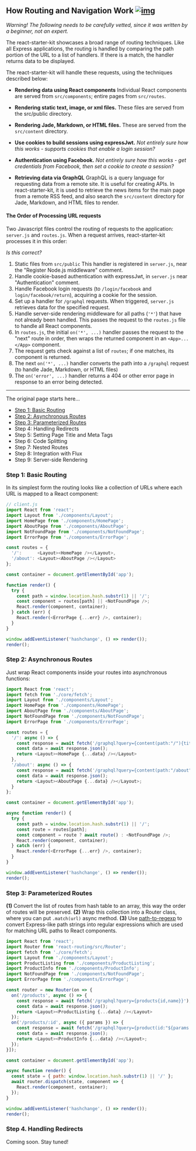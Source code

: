 ## How Routing and Navigation Work [![img](https://img.shields.io/badge/discussion-join-green.svg?style=flat-square)](https://github.com/kriasoft/react-starter-kit/issues/116)

*Warning! The following needs to be carefully vetted, since it was written by a beginner, not an expert.*

The react-starter-kit showcases a broad range of routing techniques. Like all Express applications, the routing is handled by comparing the path portion of the URL to a list of handlers. If there is a match, the handler returns data to be displayed.

The react-starter-kit will handle these requests, using the techniques described below: 

* **Rendering data using React components** Individual React components are served from `src/components`; entire pages from `src/routes`.  

* **Rendering static text, image, or xml files.** These files are served from the src/public directory. 

* **Rendering Jade, Markdown, or HTML files.** These are served from the `src/content` directory. 

* **Use cookies to build sessions using expressJwt.** *Not entirely sure how this works - supports cookies that enable a login session?*

* **Authentication using Facebook.** *Not entirely sure how this works - get credentials from Facebook, then set a cookie to create a session?*

* **Retrieving data via GraphQL** GraphQL is a query language for requesting data from a remote site. It is useful for creating APIs. In react-starter-kit, it is used to retrieve the news items for the main page from a remote RSS feed, and also search the `src/content` directory for Jade, Markdown, and HTML files to render.

#### The Order of Processing URL requests

Two Javascript files control the routing of requests to the application: `server.js` and `routes.js`. When a request arrives, react-starter-kit processes it in this order:

*Is this correct?*

1. Static files from `src/public` This handler is registered in `server.js`, near the "Register Node.js middleware" comment.
2. Handle cookie-based authentication with expressJwt, in `server.js` near "Authentication" comment.
3. Handle Facebook login requests (to `/login/facebook` and `login/facebook/return`), acquiring a cookie for the session. 
4. Set up a handler for `/graphql` requests. When triggered, `server.js` retrieves data for the specified request.
5. Handle server-side rendering middleware for all paths (`'*'`) that have not already been handled. This passes the request to the `routes.js` file to handle all React components.
6. In `routes.js`, the initial `on('*', ...)` handler passes the request to the "next" route in order, then wraps the returned component in an `<App>...</App>` component.
7. The request gets check against a list of `routes`; if one matches, its component is returned. 
8. The next `on('*', ...)` handler converts the path into a `/graphql` request (to handle Jade, Markdown, or HTML files)
9. The `on('error', ...)` handler returns a 404 or other error page in response to an error being detected.

---
The original page starts here...

 * [Step 1: Basic Routing](#step-1-basic-routing)
 * [Step 2: Asynchronous Routes](#step-2-asynchronous-routes)
 * [Step 3: Parameterized Routes](#step-3-parameterized-routes)
 * Step 4: Handling Redirects
 * Step 5: Setting Page Title and Meta Tags
 * Step 6: Code Splitting
 * Step 7: Nested Routes
 * Step 8: Integration with Flux
 * Step 9: Server-side Rendering

### Step 1: Basic Routing

In its simplest form the routing looks like a collection of URLs where each URL
is mapped to a React component:

```js
// client.js
import React from 'react';
import Layout from './components/Layout';
import HomePage from './components/HomePage';
import AboutPage from './components/AboutPage';
import NotFoundPage from './components/NotFoundPage';
import ErrorPage from './components/ErrorPage';

const routes = {
  '/':      <Layout><HomePage /></Layout>,
  '/about': <Layout><AboutPage /></Layout>
};

const container = document.getElementById('app');

function render() {
  try {
    const path = window.location.hash.substr(1) || '/';
    const component = routes[path] || <NotFoundPage />;
    React.render(component, container);
  } catch (err) {
    React.render(<ErrorPage {...err} />, container);
  }
}

window.addEventListener('hashchange', () => render());
render();
```

### Step 2: Asynchronous Routes

Just wrap React components inside your routes into asynchronous functions:

```js
import React from 'react';
import fetch from './core/fetch';
import Layout from './components/Layout';
import HomePage from './components/HomePage';
import AboutPage from './components/AboutPage';
import NotFoundPage from './components/NotFoundPage';
import ErrorPage from './components/ErrorPage';

const routes = {
  '/': async () => {
    const response = await fetch('/graphql?query={content(path:"/"){title,html}}');
    const data = await response.json();
    return <Layout><HomePage {...data} /></Layout>
  },
  '/about': async () => {
    const response = await fetch('/graphql?query={content(path:"/about"){title,html}}');
    const data = await response.json();
    return <Layout><AboutPage {...data} /></Layout>;
  }
};

const container = document.getElementById('app');

async function render() {
  try {
    const path = window.location.hash.substr(1) || '/';
    const route = routes[path];
    const component = route ? await route() : <NotFoundPage />;
    React.render(component, container);
  } catch (err) {
    React.render(<ErrorPage {...err} />, container);
  }
}

window.addEventListener('hashchange', () => render());
render();
```

### Step 3: Parameterized Routes

**(1)** Convert the list of routes from hash table to an array, this way the
order of routes will be preserved. **(2)** Wrap this collection into a Router
class, where you can put `.match(url)` async method. **(3)** Use [path-to-regexp](https://github.com/pillarjs/path-to-regexp)
to convert Express-like path strings into regular expressions which are used
for matching URL paths to React components.

```js
import React from 'react';
import Router from 'react-routing/src/Router';
import fetch from './core/fetch';
import Layout from './components/Layout';
import ProductListing from './components/ProductListing';
import ProductInfo from './components/ProductInfo';
import NotFoundPage from './components/NotFoundPage';
import ErrorPage from './components/ErrorPage';

const router = new Router(on => {
  on('/products', async () => {
    const response = await fetch('/graphql?query={products{id,name}}');
    const data = await response.json();
    return <Layout><ProductListing {...data} /></Layout>
  });
  on('/products/:id', async ({ params }) => {
    const response = await fetch('/graphql?query={product(id:"${params.id}"){name,summary}}');
    const data = await response.json();
    return <Layout><ProductInfo {...data} /></Layout>;
  });
}]);

const container = document.getElementById('app');

async function render() {
  const state = { path: window.location.hash.substr(1) || '/' };
  await router.dispatch(state, component => {
    React.render(component, container);
  });
}

window.addEventListener('hashchange', () => render());
render();
```

### Step 4. Handling Redirects

Coming soon. Stay tuned!
